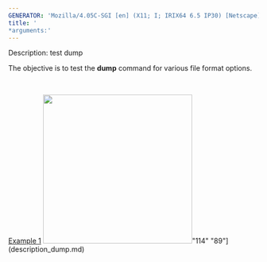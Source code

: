```yaml
---
GENERATOR: 'Mozilla/4.05C-SGI [en] (X11; I; IRIX64 6.5 IP30) [Netscape]'
title: '
*arguments:'
---
```


 Description: test dump

   The objective is to test the **dump** command for various file
   format options.

    

   [Example 1](description_dump.md)
   <img height="300" width="300" src="https://lanl.github.io/LaGriT/assets/images/output_tn.gif">"114"
   "89"](description_dump.md)
